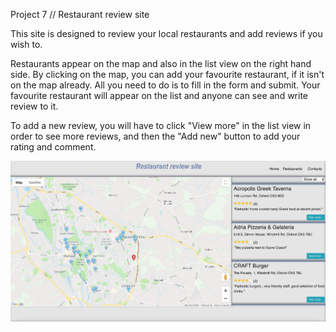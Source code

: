 Project 7 // Restaurant review site

This site is designed to review your local restaurants and add reviews if you wish to. 

Restaurants appear on the map and also in the list view on the right hand side. 
By clicking on the map, you can add your favourite restaurant, if it isn't on the map already. All you need to do is to fill in the form and submit. Your favourite restaurant will appear on the list and anyone can see and write review to it.

To add a new review, you will have to click "View more" in the list view in order to see more reviews, and then the "Add new" button to add your rating and comment.


![demo video](/image/restaurant-app.jpg)